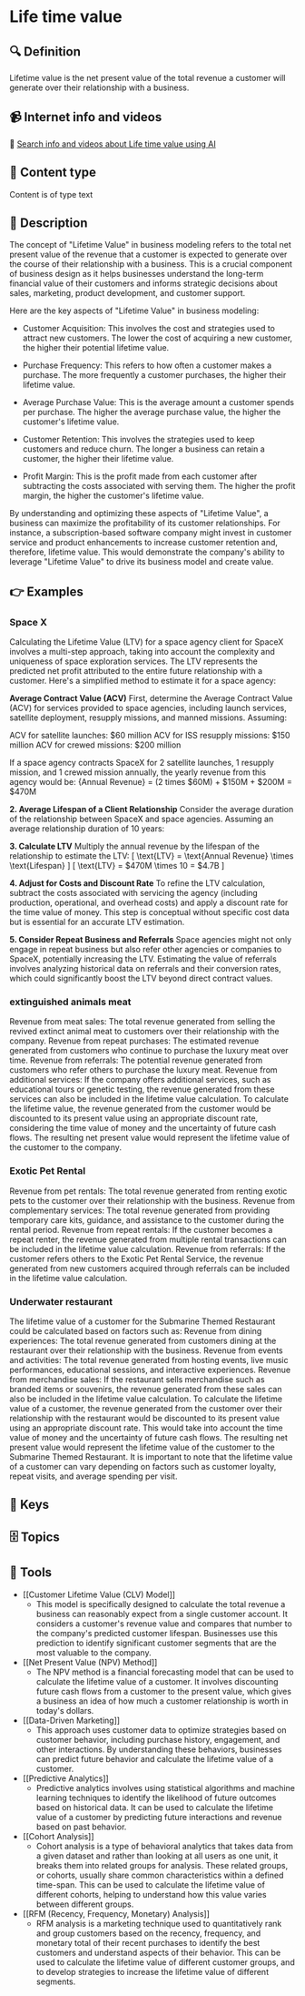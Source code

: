 
# Life time value


## 🔍 Definition
Lifetime value is the net present value of the total revenue a customer will generate over their relationship with a business.


## 📹 Internet info and videos
🤖 [Search info and videos about Life time value using AI](https://www.perplexity.ai/search?q=videos+about+Life+time+value:+Lifetime+value+is+the+net+present+value+of+the+total+revenue+a+customer+will+generate+over+their+relationship+with+a+business.
)


## 📰 Content type 
Content is of type text

## 📖 Description
  The concept of "Lifetime Value" in business modeling refers to the total net present value of the revenue that a customer is expected to generate over the course of their relationship with a business. This is a crucial component of business design as it helps businesses understand the long-term financial value of their customers and informs strategic decisions about sales, marketing, product development, and customer support.
  
  Here are the key aspects of "Lifetime Value" in business modeling:
  
  - Customer Acquisition: This involves the cost and strategies used to attract new customers. The lower the cost of acquiring a new customer, the higher their potential lifetime value.
  
  - Purchase Frequency: This refers to how often a customer makes a purchase. The more frequently a customer purchases, the higher their lifetime value.
  
  - Average Purchase Value: This is the average amount a customer spends per purchase. The higher the average purchase value, the higher the customer's lifetime value.
  
  - Customer Retention: This involves the strategies used to keep customers and reduce churn. The longer a business can retain a customer, the higher their lifetime value.
  
  - Profit Margin: This is the profit made from each customer after subtracting the costs associated with serving them. The higher the profit margin, the higher the customer's lifetime value.
  
  By understanding and optimizing these aspects of "Lifetime Value", a business can maximize the profitability of its customer relationships. For instance, a subscription-based software company might invest in customer service and product enhancements to increase customer retention and, therefore, lifetime value. This would demonstrate the company's ability to leverage "Lifetime Value" to drive its business model and create value.


## 👉 Examples
  ### Space X
  Calculating the Lifetime Value (LTV) for a space agency client for SpaceX involves a multi-step approach, taking into account the complexity and uniqueness of space exploration services. The LTV represents the predicted net profit attributed to the entire future relationship with a customer. Here's a simplified method to estimate it for a space agency:
  
  **Average Contract Value (ACV)**
  First, determine the Average Contract Value (ACV) for services provided to space agencies, including launch services, satellite deployment, resupply missions, and manned missions. Assuming:
  
  ACV for satellite launches: $60 million
  ACV for ISS resupply missions: $150 million
  ACV for crewed missions: $200 million
  
  If a space agency contracts SpaceX for 2 satellite launches, 1 resupply mission, and 1 crewed mission annually, the yearly revenue from this agency would be:
  {Annual Revenue} = (2 times $60M) + $150M + $200M = $470M
  
  **2. Average Lifespan of a Client Relationship**
  Consider the average duration of the relationship between SpaceX and space agencies. Assuming an average relationship duration of 10 years:
  
  **3. Calculate LTV**
  Multiply the annual revenue by the lifespan of the relationship to estimate the LTV:
  \[ \text{LTV} = \text{Annual Revenue} \times \text{Lifespan} \]
  \[ \text{LTV} = \$470M \times 10 = \$4.7B \]
  
  **4. Adjust for Costs and Discount Rate**
  To refine the LTV calculation, subtract the costs associated with servicing the agency (including production, operational, and overhead costs) and apply a discount rate for the time value of money. This step is conceptual without specific cost data but is essential for an accurate LTV estimation.
  
  **5. Consider Repeat Business and Referrals**
  Space agencies might not only engage in repeat business but also refer other agencies or companies to SpaceX, potentially increasing the LTV. Estimating the value of referrals involves analyzing historical data on referrals and their conversion rates, which could significantly boost the LTV beyond direct contract values.
  
  ### 
  
  ### extinguished animals meat
  Revenue from meat sales: The total revenue generated from selling the revived extinct animal meat to customers over their relationship with the company.
  Revenue from repeat purchases: The estimated revenue generated from customers who continue to purchase the luxury meat over time.
  Revenue from referrals: The potential revenue generated from customers who refer others to purchase the luxury meat.
  Revenue from additional services: If the company offers additional services, such as educational tours or genetic testing, the revenue generated from these services can also be included in the lifetime value calculation.
  To calculate the lifetime value, the revenue generated from the customer would be discounted to its present value using an appropriate discount rate, considering the time value of money and the uncertainty of future cash flows. The resulting net present value would represent the lifetime value of the customer to the company.
  ### Exotic Pet Rental
  Revenue from pet rentals: The total revenue generated from renting exotic pets to the customer over their relationship with the business.
  Revenue from complementary services: The total revenue generated from providing temporary care kits, guidance, and assistance to the customer during the rental period.
  Revenue from repeat rentals: If the customer becomes a repeat renter, the revenue generated from multiple rental transactions can be included in the lifetime value calculation.
  Revenue from referrals: If the customer refers others to the Exotic Pet Rental Service, the revenue generated from new customers acquired through referrals can be included in the lifetime value calculation.
  ### Underwater restaurant
  The lifetime value of a customer for the Submarine Themed Restaurant could be calculated based on factors such as:
  	Revenue from dining experiences: The total revenue generated from customers dining at the restaurant over their relationship with the business.
  	Revenue from events and activities: The total revenue generated from hosting events, live music performances, educational sessions, and interactive experiences.
  	Revenue from merchandise sales: If the restaurant sells merchandise such as branded items or souvenirs, the revenue generated from these sales can also be included in the lifetime value calculation.
  To calculate the lifetime value of a customer, the revenue generated from the customer over their relationship with the restaurant would be discounted to its present value using an appropriate discount rate. This would take into account the time value of money and the uncertainty of future cash flows. The resulting net present value would represent the lifetime value of the customer to the Submarine Themed Restaurant.
  It is important to note that the lifetime value of a customer can vary depending on factors such as customer loyalty, repeat visits, and average spending per visit.


## 🔑 Keys
  


## 🗄️ Topics
  


## 🧰 Tools
  - [[Customer Lifetime Value (CLV) Model]]
    - This model is specifically designed to calculate the total revenue a business can reasonably expect from a single customer account. It considers a customer's revenue value and compares that number to the company's predicted customer lifespan. Businesses use this prediction to identify significant customer segments that are the most valuable to the company.
  - [[Net Present Value (NPV) Method]]
    - The NPV method is a financial forecasting model that can be used to calculate the lifetime value of a customer. It involves discounting future cash flows from a customer to the present value, which gives a business an idea of how much a customer relationship is worth in today's dollars.
  - [[Data-Driven Marketing]]
    - This approach uses customer data to optimize strategies based on customer behavior, including purchase history, engagement, and other interactions. By understanding these behaviors, businesses can predict future behavior and calculate the lifetime value of a customer.
  - [[Predictive Analytics]]
    - Predictive analytics involves using statistical algorithms and machine learning techniques to identify the likelihood of future outcomes based on historical data. It can be used to calculate the lifetime value of a customer by predicting future interactions and revenue based on past behavior.
  - [[Cohort Analysis]]
    - Cohort analysis is a type of behavioral analytics that takes data from a given dataset and rather than looking at all users as one unit, it breaks them into related groups for analysis. These related groups, or cohorts, usually share common characteristics within a defined time-span. This can be used to calculate the lifetime value of different cohorts, helping to understand how this value varies between different groups.
  - [[RFM (Recency, Frequency, Monetary) Analysis]]
    - RFM analysis is a marketing technique used to quantitatively rank and group customers based on the recency, frequency, and monetary total of their recent purchases to identify the best customers and understand aspects of their behavior. This can be used to calculate the lifetime value of different customer groups, and to develop strategies to increase the lifetime value of different segments.
